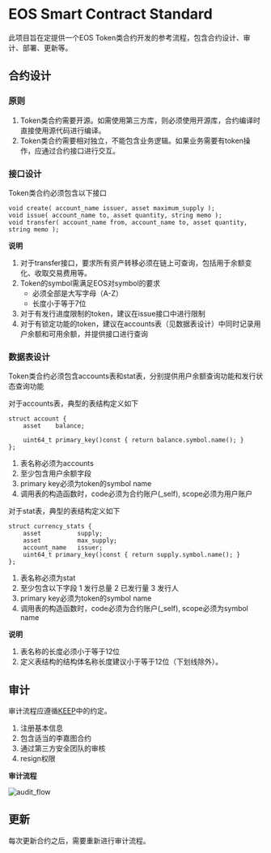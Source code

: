 # EOS Smart Contract Standard
此项目旨在定提供一个EOS Token类合约开发的参考流程，包含合约设计、审计、部署、更新等。

## 合约设计

### 原则
1. Token类合约需要开源。如需使用第三方库，则必须使用开源库，合约编译时直接使用源代码进行编译。
2. Token类合约需要相对独立，不能包含业务逻辑。如果业务需要有token操作，应通过合约接口进行交互。

### 接口设计
Token类合约必须包含以下接口
```
void create( account_name issuer, asset maximum_supply );
void issue( account_name to, asset quantity, string memo );
void transfer( account_name from, account_name to, asset quantity, string memo );
```
**说明**
1. 对于transfer接口，要求所有资产转移必须在链上可查询，包括用于余额变化、收取交易费用等。
2. Token的symbol需满足EOS对symbol的要求
    * 必须全部是大写字母（A-Z）
    * 长度小于等于7位
3. 对于有发行进度限制的token，建议在issue接口中进行限制
4. 对于有锁定功能的token，建议在accounts表（见数据表设计）中同时记录用户余额和可用余额，并提供接口进行查询

### 数据表设计
Token类合约必须包含accounts表和stat表，分别提供用户余额查询功能和发行状态查询功能

对于accounts表，典型的表结构定义如下
```
struct account {
    asset    balance;

    uint64_t primary_key()const { return balance.symbol.name(); }
};
```
1. 表名称必须为accounts
2. 至少包含用户余额字段
3. primary key必须为token的symbol name
4. 调用表的构造函数时，code必须为合约账户(_self), scope必须为用户账户

对于stat表，典型的表结构定义如下
```
struct currency_stats {
    asset          supply;
    asset          max_supply;
    account_name   issuer;
    uint64_t primary_key()const { return supply.symbol.name(); }
};
```
1. 表名称必须为stat
2. 至少包含以下字段
    1 发行总量
    2 已发行量
    3 发行人
3. primary key必须为token的symbol name
4. 调用表的构造函数时，code必须为合约账户(_self), scope必须为symbol name

**说明**
1. 表名称的长度必须小于等于12位
2. 定义表结构的结构体名称长度建议小于等于12位（下划线除外）。

## 审计
审计流程应遵循[KEEP](https://github.com/cryptokylin/KEEP)中的约定。
1. 注册基本信息
2. 包含适当的李嘉图合约
3. 通过第三方安全团队的审核
4. resign权限

**审计流程**

![audit_flow](https://raw.githubusercontent.com/hb-chengli/ecs/master/audit_flow.jpg)


## 更新
每次更新合约之后，需要重新进行审计流程。
